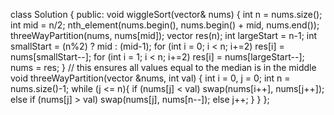 class Solution {
public:
void wiggleSort(vector<int>& nums) {
int n = nums.size();
int mid = n/2;
nth_element(nums.begin(), nums.begin() + mid, nums.end());
threeWayPartition(nums, nums[mid]);
vector<int> res(n);
int largeStart = n-1;
int smallStart = (n%2) ? mid : (mid-1);
for (int i = 0; i < n; i+=2)
res[i] = nums[smallStart--];
for (int i = 1; i < n; i+=2)
res[i] = nums[largeStart--];
nums = res;
}
// this ensures all values equal to the median is in the middle
void threeWayPartition(vector<int> &nums, int val) {
int i = 0, j = 0;
int n = nums.size()-1;
while (j <= n){
if (nums[j] < val)
swap(nums[i++], nums[j++]);
else if (nums[j] > val)
swap(nums[j], nums[n--]);
else
j++;
}
}
};